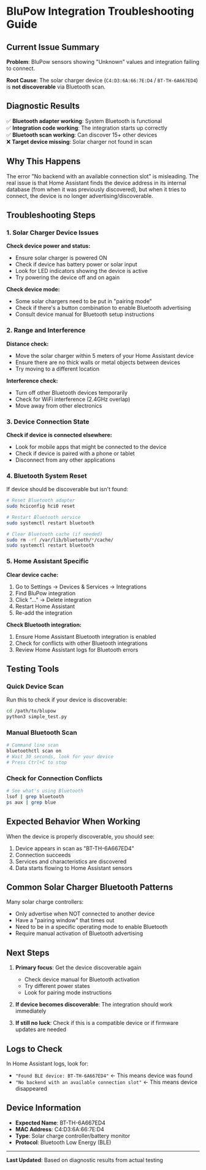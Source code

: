 # BluPow Integration Troubleshooting Guide

## Current Issue Summary

**Problem**: BluPow sensors showing "Unknown" values and integration failing to connect.

**Root Cause**: The solar charger device (`C4:D3:6A:66:7E:D4` / `BT-TH-6A667ED4`) is **not discoverable** via Bluetooth scan.

## Diagnostic Results

✅ **Bluetooth adapter working**: System Bluetooth is functional  
✅ **Integration code working**: The integration starts up correctly  
✅ **Bluetooth scan working**: Can discover 15+ other devices  
❌ **Target device missing**: Solar charger not found in scan  

## Why This Happens

The error "No backend with an available connection slot" is misleading. The real issue is that Home Assistant finds the device address in its internal database (from when it was previously discovered), but when it tries to connect, the device is no longer advertising/discoverable.

## Troubleshooting Steps

### 1. Solar Charger Device Issues

**Check device power and status:**
- Ensure solar charger is powered ON
- Check if device has battery power or solar input
- Look for LED indicators showing the device is active
- Try powering the device off and on again

**Check device mode:**
- Some solar chargers need to be put in "pairing mode" 
- Check if there's a button combination to enable Bluetooth advertising
- Consult device manual for Bluetooth setup instructions

### 2. Range and Interference

**Distance check:**
- Move the solar charger within 5 meters of your Home Assistant device
- Ensure there are no thick walls or metal objects between devices
- Try moving to a different location

**Interference check:**
- Turn off other Bluetooth devices temporarily
- Check for WiFi interference (2.4GHz overlap)
- Move away from other electronics

### 3. Device Connection State

**Check if device is connected elsewhere:**
- Look for mobile apps that might be connected to the device
- Check if device is paired with a phone or tablet
- Disconnect from any other applications

### 4. Bluetooth System Reset

If device should be discoverable but isn't found:

```bash
# Reset Bluetooth adapter
sudo hciconfig hci0 reset

# Restart Bluetooth service
sudo systemctl restart bluetooth

# Clear Bluetooth cache (if needed)
sudo rm -rf /var/lib/bluetooth/*/cache/
sudo systemctl restart bluetooth
```

### 5. Home Assistant Specific

**Clear device cache:**
1. Go to Settings → Devices & Services → Integrations
2. Find BluPow integration
3. Click "..." → Delete integration
4. Restart Home Assistant
5. Re-add the integration

**Check Bluetooth integration:**
1. Ensure Home Assistant Bluetooth integration is enabled
2. Check for conflicts with other Bluetooth integrations
3. Review Home Assistant logs for Bluetooth errors

## Testing Tools

### Quick Device Scan
Run this to check if your device is discoverable:

```bash
cd /path/to/blupow
python3 simple_test.py
```

### Manual Bluetooth Scan
```bash
# Command line scan
bluetoothctl scan on
# Wait 30 seconds, look for your device
# Press Ctrl+C to stop
```

### Check for Connection Conflicts
```bash
# See what's using Bluetooth
lsof | grep bluetooth
ps aux | grep blue
```

## Expected Behavior When Working

When the device is properly discoverable, you should see:
1. Device appears in scan as "BT-TH-6A667ED4" 
2. Connection succeeds
3. Services and characteristics are discovered
4. Data starts flowing to Home Assistant sensors

## Common Solar Charger Bluetooth Patterns

Many solar charge controllers:
- Only advertise when NOT connected to another device
- Have a "pairing window" that times out
- Need to be in a specific operating mode to enable Bluetooth
- Require manual activation of Bluetooth advertising

## Next Steps

1. **Primary focus**: Get the device discoverable again
   - Check device manual for Bluetooth activation
   - Try different power states
   - Look for pairing mode instructions

2. **If device becomes discoverable**: The integration should work immediately

3. **If still no luck**: Check if this is a compatible device or if firmware updates are needed

## Logs to Check

In Home Assistant logs, look for:
- `"Found BLE device: BT-TH-6A667ED4"` ← This means device was found
- `"No backend with an available connection slot"` ← This means device disappeared

## Device Information

- **Expected Name**: BT-TH-6A667ED4
- **MAC Address**: C4:D3:6A:66:7E:D4
- **Type**: Solar charge controller/battery monitor
- **Protocol**: Bluetooth Low Energy (BLE)

---

**Last Updated**: Based on diagnostic results from actual testing 